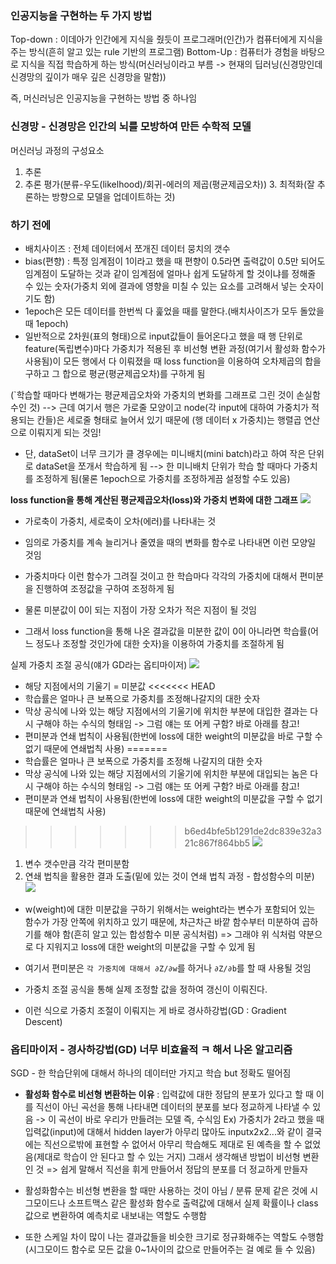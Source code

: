 ### 인공지능을 구현하는 두 가지 방법
Top-down : 이데아가 인간에게 지식을 줬듯이 프로그래머(인간)가 컴퓨터에게 지식을 주는 방식(흔히 알고 있는 rule 기반의 프로그램)
Bottom-Up : 컴퓨터가 경험을 바탕으로 지식을 직접 학습하게 하는 방식(머신러닝이라고 부름 -> 현재의 딥러닝(신경망인데 신경망의 깊이가 매우 깊은 신경망을 말함))

즉, 머신러닝은 인공지능을 구현하는 방법 중 하나임

### 신경망 - 신경망은 인간의 뇌를 모방하여 만든 수학적 모델

머신러닝 과정의 구성요소
1. 추론
2. 추론 평가(분류-우도(likelhood)/회귀-에러의 제곱(평균제곱오차)) 3. 최적화(잘 추론하는 방향으로 모델을 업데이트하는 것)

### 하기 전에
- 배치사이즈 : 전체 데이터에서 쪼개진 데이터 뭉치의 갯수
- bias(편향) : 특정 임계점이 1이라고 했을 때 편향이 0.5라면 출력값이 0.5만 되어도 임계점이 도달하는 것과 같이 임계점에 얼마나 쉽게 도달하게 할 것이냐를 정해줄 수 있는 숫자(가중치 외에 결과에 영향을 미칠 수 있는 요소를 고려해서 넣는 숫자이기도 함)
- 1epoch은 모든 데이터를 한번씩 다 훑었을 때를 말한다.(배치사이즈가 모두 돌았을 때 1epoch)
- 일반적으로 2차원(표의 형태)으로 input값들이 들어온다고 했을 때 행 단위로 feature(독립변수)마다 가중치가 적용된 후 비선형 변환 과정(여기서 활성화 함수가 사용됨)이 모든 행에서 다 이뤄졌을 때 loss function을 이용하여 오차제곱의 합을 구하고 그 합으로 평균(평균제곱오차)를 구하게 됨

(`학습할 때마다 변해가는 평균제곱오차와 가중치의 변화를 그래프로 그린 것이 손실함수인 것)
--> 근데 여기서 행은 가로줄 모양이고  node(각 input에 대하여 가중치가 적용되는 칸들)은 세로줄 형태로 늘어서 있기 때문에 (행 데이터 x 가중치)는 행렬곱 연산으로 이뤄지게 되는 것임!

- 단, dataSet이 너무 크기가 클 경우에는 미니배치(mini batch)라고 하여 작은 단위로 dataSet을 쪼개서 학습하게 됨  --> 한 미니배치 단위가 학습 할 때마다 가중치를 조정하게 됨(물론 1epoch으로 가중치를 조정하게끔 설정할 수도 있음)


**loss function을 통해 계산된 평균제곱오차(loss)와 가중치 변화에 대한 그래프**
![](Pasted%20image%2020230706102053.png)
- 가로축이 가중치, 세로축이 오차(에러)를 나타내는 것
- 임의로 가중치를 계속 늘리거나 줄였을 때의 변화를 함수로 나타내면 이런 모양일 것임
- 가중치마다 이런 함수가 그려질 것이고 한 학습마다 각각의 가중치에 대해서 편미분을 진행하여 조정값을 구하여 조정하게 됨

- 물론 미분값이 0이 되는 지점이 가장 오차가 적은 지점이 될 것임
- 그래서 loss function을 통해 나온 결과값을 미분한 값이 0이 아니라면 학습률(어느 정도나 조정할 것인가에 대한 숫자)을 이용하여 가중치를 조절하게 됨 

실제 가중치 조절 공식(얘가 GD라는 옵티마이저)
![](Pasted%20image%2020230706103659.png)
- 해당 지점에서의 기울기 = 미분값
<<<<<<< HEAD
- 학습률은 얼마나 큰 보폭으로 가중치를 조정해나갈지의 대한 숫자
- 막상 공식에 나와 있는 해당 지점에서의 기울기에 위치한 부분에 대입한 결과는 다시 구해야 하는 수식의 형태임 -> 그럼 얘는 또 어케 구함? 바로 아래를 참고! 
- 편미분과 연쇄 법칙이 사용됨(한번에 loss에 대한 weight의 미분값을 바로 구할 수 없기 때문에 연쇄법칙 사용)
=======
- 학습률은 얼마나 큰 보폭으로 가중치를 조정해 나갈지의 대한 숫자
- 막상 공식에 나와 있는 해당 지점에서의 기울기에 위치한 부분에 대입되는 놈은 다시 구해야 하는 수식의 형태임 -> 그럼 얘는 또 어케 구함? 바로 아래를 참고! 
- 편미분과 연쇄 법칙이 사용됨(한번에 loss에 대한 weight의 미분값을 구할 수 없기 때문에 연쇄법칙 사용)
>>>>>>> b6ed4bfe5b1291de2dc839e32a321c867f864bb5
![](Pasted%20image%2020230706184404.png)
1. 변수 갯수만큼 각각 편미분함
2. 연쇄 법칙을 활용한 결과 도출(밑에 있는 것이 연쇄 법칙 과정 - 합성함수의 미분)
![](Pasted%20image%2020230706184519.png)
- w(weight)에 대한 미분값을 구하기 위해서는 weight라는 변수가 포함되어 있는 함수가 가장 안쪽에 위치하고 있기 때문에, 차근차근 바깥 함수부터 미분하여 곱하기를 해야 함(흔히 알고 있는 합성함수 미분 공식처럼) => 그래야 위 식처럼 약분으로 다 지워지고 loss에 대한 weight의 미분값을 구할 수  있게 됨
- 여기서 편미분은 `각 가중치에 대해서 ∂Z/∂w`를 하거나  `∂Z/∂b`를 할 때 사용될 것임

- 가중치 조절 공식을 통해 실제 조정할 값을 정하여 갱신이 이뤄진다.
- 이런 식으로 가중치 조절이 이뤄지는 게 바로 경사하강법(GD : Gradient Descent)

### 옵티마이저 - 경사하강법(GD) 너무 비효율적 ㅋ 해서 나온 알고리즘
SGD - 한 학습단위에 대해서 하나의 데이터만 가지고 학습 but 정확도 떨어짐 

- **활성화 함수로 비선형 변환하는 이유** : 입력값에 대한 정답의 분포가 있다고 할 때 이를 직선이 아닌 곡선을 통해 나타내면 데이터의 분포를 보다 정교하게 나타낼 수 있음 -> 이 곡선이 바로 우리가 만들려는 모델 즉, 수식임
Ex) 가중치가 2라고 했을 때 입력값(input)에 대해서 hidden layer가 아무리 많아도 inputx2x2...와 같이 결국에는 직선으로밖에 표현할 수 없어서 아무리 학습해도 제대로 된 예측을 할 수 없었음(제대로 학습이 안 된다고 할 수 있는 거지) 그래서 생각해낸 방법이 비선형 변환인 것
=> 쉽게 말해서 직선을 휘게 만들어서 정답의 분포를 더 정교하게 만들자

- 활성화함수는 비선형 변환을 할 때만 사용하는 것이 아님 / 분류 문제 같은 것에 시그모이드나 소프트맥스 같은 활성화 함수로 출력값에 대해서 실제 확률이나 class값으로 변환하여 예측치로 내보내는 역할도 수행함 
- 또한 스케일 차이 많이 나는 결과값들을 비슷한 크기로 정규화해주는 역할도 수행함
(시그모이드 함수로 모든 값을 0~1사이의 값으로 만들어주는 걸 예로 들 수 있음)








